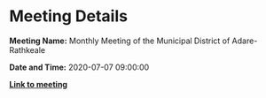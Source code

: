 # Meeting Details

**Meeting Name:** Monthly Meeting of the Municipal District of Adare-Rathkeale

**Date and Time:** 2020-07-07 09:00:00

**<a href="https://www.limerick.ie/council/whats-on/monthly-meeting-municipal-district-adare-rathkeale-59" target="_blank">Link to meeting</a>**
